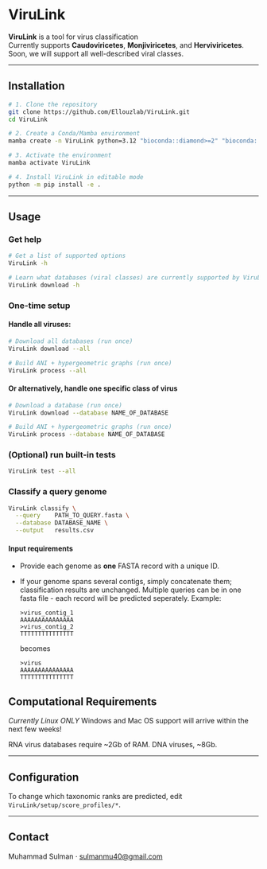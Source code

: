 # ViruLink
**ViruLink** is a tool for virus classification  
Currently supports **Caudoviricetes**, **Monjiviricetes**, and **Herviviricetes**. Soon, we will support all well-described viral classes.

---

## Installation

```bash
# 1. Clone the repository
git clone https://github.com/Ellouzlab/ViruLink.git
cd ViruLink

# 2. Create a Conda/Mamba environment
mamba create -n ViruLink python=3.12 "bioconda::diamond>=2" "bioconda::skani=0.2.2"

# 3. Activate the environment
mamba activate ViruLink

# 4. Install ViruLink in editable mode
python -m pip install -e .
```

---

## Usage

### Get help
```bash
# Get a list of supported options
ViruLink -h

# Learn what databases (viral classes) are currently supported by ViruLink
ViruLink download -h
```

### One-time setup

#### Handle all viruses:
```bash
# Download all databases (run once)
ViruLink download --all

# Build ANI + hypergeometric graphs (run once)
ViruLink process --all
```
#### Or alternatively, handle one specific class of virus
```bash
# Download a database (run once)
ViruLink download --database NAME_OF_DATABASE

# Build ANI + hypergeometric graphs (run once)
ViruLink process --database NAME_OF_DATABASE
```

### (Optional) run built-in tests
```bash
ViruLink test --all
```

### Classify a query genome
```bash
ViruLink classify \
  --query    PATH_TO_QUERY.fasta \
  --database DATABASE_NAME \
  --output   results.csv
```

#### Input requirements
* Provide each genome as **one** FASTA record with a unique ID.
* If your genome spans several contigs, simply concatenate them; classification results are unchanged.  Multiple queries can be in one fasta file - each record will be predicted seperately.
  Example:

  ```fasta
  >virus_contig_1
  AAAAAAAAAAAAAAA
  >virus_contig_2
  TTTTTTTTTTTTTTT
  ```

  becomes

  ```fasta
  >virus
  AAAAAAAAAAAAAAA
  TTTTTTTTTTTTTTT
  ```


## Computational Requirements
*Currently Linux ONLY* 
Windows and Mac OS support will arrive within the next few weeks!

RNA virus databases require ~2Gb of RAM. DNA viruses, ~8Gb.

---


## Configuration

To change which taxonomic ranks are predicted, edit  
`ViruLink/setup/score_profiles/*`.



---

## Contact

Muhammad Sulman · <sulmanmu40@gmail.com>
